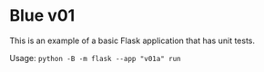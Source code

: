 # Blue v01

This is an example of a basic Flask application that has unit tests.

Usage: `python -B -m flask --app "v01a" run`

